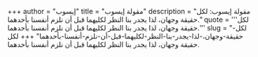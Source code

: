 +++
author = "إيسوب"
title = "مقولة إيسوب"
description = "مقولة إيسوب: لكل حقيقة وجهان، لذا يجدر بنا النظر لكليهما قبل أن نلزم أنفسنا بأحدهما."
quote = '''لكل حقيقة وجهان، لذا يجدر بنا النظر لكليهما قبل أن نلزم أنفسنا بأحدهما.'''
slug = "لكل-حقيقة-وجهان،-لذا-يجدر-بنا-النظر-لكليهما-قبل-أن-نلزم-أنفسنا-بأحدهما"
+++
لكل حقيقة وجهان، لذا يجدر بنا النظر لكليهما قبل أن نلزم أنفسنا بأحدهما.

